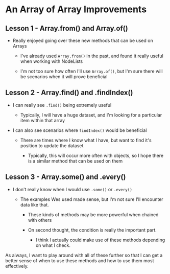 # An Array of Array Improvements

## Lesson 1 - Array.from() and Array.of()

- Really enjoyed going over these new methods that can be used on Arrays

  - I've already used `Array.from()` in the past, and found it really useful when working with NodeLists

  - I'm not too sure how often I'll use `Array.of()`, but I'm sure there will be scenarios when it will prove beneficial

## Lesson 2 - Array.find() and .findIndex()

- I can really see `.find()` being extremely useful

  - Typically, I will have a huge dataset, and I'm looking for a particular item within that array

- I can also see scenarios where `findIndex()` would be beneficial

  - There are times where I know what I have, but want to find it's position to update the dataset

    - Typically, this will occur more often with objects, so I hope there is a similar method that can be used on them

## Lesson 3 - Array.some() and .every()

- I don't really know when I would use `.some()` or `.every()`

  - The examples Wes used made sense, but I'm not sure I'll encounter data like that.

    - These kinds of methods may be more powerful when chained with others

    - On second thought, the condition is really the important part.

      - I think I actually could make use of these methods depending on what I check.

As always, I want to play around with all of these further so that I can get a better sense of when to use these methods and how to use them most effectively.
